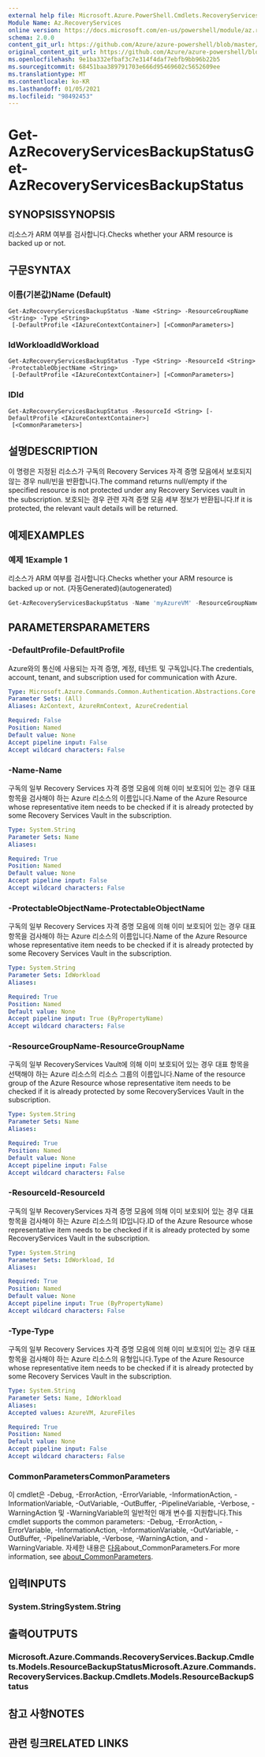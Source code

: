 ```yaml
---
external help file: Microsoft.Azure.PowerShell.Cmdlets.RecoveryServices.Backup.dll-Help.xml
Module Name: Az.RecoveryServices
online version: https://docs.microsoft.com/en-us/powershell/module/az.recoveryservices/get-azrecoveryservicesbackupstatus
schema: 2.0.0
content_git_url: https://github.com/Azure/azure-powershell/blob/master/src/RecoveryServices/RecoveryServices/help/Get-AzRecoveryServicesBackupStatus.md
original_content_git_url: https://github.com/Azure/azure-powershell/blob/master/src/RecoveryServices/RecoveryServices/help/Get-AzRecoveryServicesBackupStatus.md
ms.openlocfilehash: 9e1ba332efbaf3c7e314f4daf7ebfb9bb96b22b5
ms.sourcegitcommit: 68451baa389791703e666d95469602c5652609ee
ms.translationtype: MT
ms.contentlocale: ko-KR
ms.lasthandoff: 01/05/2021
ms.locfileid: "98492453"
---
```

# <span data-ttu-id="66d87-101">Get-AzRecoveryServicesBackupStatus</span><span class="sxs-lookup"><span data-stu-id="66d87-101">Get-AzRecoveryServicesBackupStatus</span></span>

## <span data-ttu-id="66d87-102">SYNOPSIS</span><span class="sxs-lookup"><span data-stu-id="66d87-102">SYNOPSIS</span></span>
<span data-ttu-id="66d87-103">리소스가 ARM 여부를 검사합니다.</span><span class="sxs-lookup"><span data-stu-id="66d87-103">Checks whether your ARM resource is backed up or not.</span></span>

## <span data-ttu-id="66d87-104">구문</span><span class="sxs-lookup"><span data-stu-id="66d87-104">SYNTAX</span></span>

### <span data-ttu-id="66d87-105">이름(기본값)</span><span class="sxs-lookup"><span data-stu-id="66d87-105">Name (Default)</span></span>
```
Get-AzRecoveryServicesBackupStatus -Name <String> -ResourceGroupName <String> -Type <String>
 [-DefaultProfile <IAzureContextContainer>] [<CommonParameters>]
```

### <span data-ttu-id="66d87-106">IdWorkload</span><span class="sxs-lookup"><span data-stu-id="66d87-106">IdWorkload</span></span>
```
Get-AzRecoveryServicesBackupStatus -Type <String> -ResourceId <String> -ProtectableObjectName <String>
 [-DefaultProfile <IAzureContextContainer>] [<CommonParameters>]
```

### <span data-ttu-id="66d87-107">ID</span><span class="sxs-lookup"><span data-stu-id="66d87-107">Id</span></span>
```
Get-AzRecoveryServicesBackupStatus -ResourceId <String> [-DefaultProfile <IAzureContextContainer>]
 [<CommonParameters>]
```

## <span data-ttu-id="66d87-108">설명</span><span class="sxs-lookup"><span data-stu-id="66d87-108">DESCRIPTION</span></span>
<span data-ttu-id="66d87-109">이 명령은 지정된 리소스가 구독의 Recovery Services 자격 증명 모음에서 보호되지 않는 경우 null/빈을 반환합니다.</span><span class="sxs-lookup"><span data-stu-id="66d87-109">The command returns null/empty if the specified resource is not protected under any Recovery Services vault in the subscription.</span></span> <span data-ttu-id="66d87-110">보호되는 경우 관련 자격 증명 모음 세부 정보가 반환됩니다.</span><span class="sxs-lookup"><span data-stu-id="66d87-110">If it is protected, the relevant vault details will be returned.</span></span>

## <span data-ttu-id="66d87-111">예제</span><span class="sxs-lookup"><span data-stu-id="66d87-111">EXAMPLES</span></span>

### <span data-ttu-id="66d87-112">예제 1</span><span class="sxs-lookup"><span data-stu-id="66d87-112">Example 1</span></span>

<span data-ttu-id="66d87-113">리소스가 ARM 여부를 검사합니다.</span><span class="sxs-lookup"><span data-stu-id="66d87-113">Checks whether your ARM resource is backed up or not.</span></span> <span data-ttu-id="66d87-114">(자동Generated)</span><span class="sxs-lookup"><span data-stu-id="66d87-114">(autogenerated)</span></span>

```powershell <!-- Aladdin Generated Example --> 
Get-AzRecoveryServicesBackupStatus -Name 'myAzureVM' -ResourceGroupName 'myAzureVMRG' -Type AzureVM
```

## <span data-ttu-id="66d87-115">PARAMETERS</span><span class="sxs-lookup"><span data-stu-id="66d87-115">PARAMETERS</span></span>

### <span data-ttu-id="66d87-116">-DefaultProfile</span><span class="sxs-lookup"><span data-stu-id="66d87-116">-DefaultProfile</span></span>
<span data-ttu-id="66d87-117">Azure와의 통신에 사용되는 자격 증명, 계정, 테넌트 및 구독입니다.</span><span class="sxs-lookup"><span data-stu-id="66d87-117">The credentials, account, tenant, and subscription used for communication with Azure.</span></span>

```yaml
Type: Microsoft.Azure.Commands.Common.Authentication.Abstractions.Core.IAzureContextContainer
Parameter Sets: (All)
Aliases: AzContext, AzureRmContext, AzureCredential

Required: False
Position: Named
Default value: None
Accept pipeline input: False
Accept wildcard characters: False
```

### <span data-ttu-id="66d87-118">-Name</span><span class="sxs-lookup"><span data-stu-id="66d87-118">-Name</span></span>
<span data-ttu-id="66d87-119">구독의 일부 Recovery Services 자격 증명 모음에 의해 이미 보호되어 있는 경우 대표 항목을 검사해야 하는 Azure 리소스의 이름입니다.</span><span class="sxs-lookup"><span data-stu-id="66d87-119">Name of the Azure Resource whose representative item needs to be checked if it is already protected by some Recovery Services Vault in the subscription.</span></span>

```yaml
Type: System.String
Parameter Sets: Name
Aliases:

Required: True
Position: Named
Default value: None
Accept pipeline input: False
Accept wildcard characters: False
```

### <span data-ttu-id="66d87-120">-ProtectableObjectName</span><span class="sxs-lookup"><span data-stu-id="66d87-120">-ProtectableObjectName</span></span>
<span data-ttu-id="66d87-121">구독의 일부 Recovery Services 자격 증명 모음에 의해 이미 보호되어 있는 경우 대표 항목을 검사해야 하는 Azure 리소스의 이름입니다.</span><span class="sxs-lookup"><span data-stu-id="66d87-121">Name of the Azure Resource whose representative item needs to be checked if it is already protected by some Recovery Services Vault in the subscription.</span></span>

```yaml
Type: System.String
Parameter Sets: IdWorkload
Aliases:

Required: True
Position: Named
Default value: None
Accept pipeline input: True (ByPropertyName)
Accept wildcard characters: False
```

### <span data-ttu-id="66d87-122">-ResourceGroupName</span><span class="sxs-lookup"><span data-stu-id="66d87-122">-ResourceGroupName</span></span>
<span data-ttu-id="66d87-123">구독의 일부 RecoveryServices Vault에 의해 이미 보호되어 있는 경우 대표 항목을 선택해야 하는 Azure 리소스의 리소스 그룹의 이름입니다.</span><span class="sxs-lookup"><span data-stu-id="66d87-123">Name of the resource group of the Azure Resource whose representative item needs to be checked if it is already protected by some RecoveryServices Vault in the subscription.</span></span>

```yaml
Type: System.String
Parameter Sets: Name
Aliases:

Required: True
Position: Named
Default value: None
Accept pipeline input: False
Accept wildcard characters: False
```

### <span data-ttu-id="66d87-124">-ResourceId</span><span class="sxs-lookup"><span data-stu-id="66d87-124">-ResourceId</span></span>
<span data-ttu-id="66d87-125">구독의 일부 RecoveryServices 자격 증명 모음에 의해 이미 보호되어 있는 경우 대표 항목을 검사해야 하는 Azure 리소스의 ID입니다.</span><span class="sxs-lookup"><span data-stu-id="66d87-125">ID of the Azure Resource whose representative item needs to be checked if it is already protected by some RecoveryServices Vault in the subscription.</span></span>

```yaml
Type: System.String
Parameter Sets: IdWorkload, Id
Aliases:

Required: True
Position: Named
Default value: None
Accept pipeline input: True (ByPropertyName)
Accept wildcard characters: False
```

### <span data-ttu-id="66d87-126">-Type</span><span class="sxs-lookup"><span data-stu-id="66d87-126">-Type</span></span>
<span data-ttu-id="66d87-127">구독의 일부 Recovery Services 자격 증명 모음에 의해 이미 보호되어 있는 경우 대표 항목을 검사해야 하는 Azure 리소스의 유형입니다.</span><span class="sxs-lookup"><span data-stu-id="66d87-127">Type of the Azure Resource whose representative item needs to be checked if it is already protected by some Recovery Services Vault in the subscription.</span></span>

```yaml
Type: System.String
Parameter Sets: Name, IdWorkload
Aliases:
Accepted values: AzureVM, AzureFiles

Required: True
Position: Named
Default value: None
Accept pipeline input: False
Accept wildcard characters: False
```

### <span data-ttu-id="66d87-128">CommonParameters</span><span class="sxs-lookup"><span data-stu-id="66d87-128">CommonParameters</span></span>
<span data-ttu-id="66d87-129">이 cmdlet은 -Debug, -ErrorAction, -ErrorVariable, -InformationAction, -InformationVariable, -OutVariable, -OutBuffer, -PipelineVariable, -Verbose, -WarningAction 및 -WarningVariable의 일반적인 매개 변수를 지원합니다.</span><span class="sxs-lookup"><span data-stu-id="66d87-129">This cmdlet supports the common parameters: -Debug, -ErrorAction, -ErrorVariable, -InformationAction, -InformationVariable, -OutVariable, -OutBuffer, -PipelineVariable, -Verbose, -WarningAction, and -WarningVariable.</span></span> <span data-ttu-id="66d87-130">자세한 내용은 [다음](http://go.microsoft.com/fwlink/?LinkID=113216)about_CommonParameters.</span><span class="sxs-lookup"><span data-stu-id="66d87-130">For more information, see [about_CommonParameters](http://go.microsoft.com/fwlink/?LinkID=113216).</span></span>

## <span data-ttu-id="66d87-131">입력</span><span class="sxs-lookup"><span data-stu-id="66d87-131">INPUTS</span></span>

### <span data-ttu-id="66d87-132">System.String</span><span class="sxs-lookup"><span data-stu-id="66d87-132">System.String</span></span>

## <span data-ttu-id="66d87-133">출력</span><span class="sxs-lookup"><span data-stu-id="66d87-133">OUTPUTS</span></span>

### <span data-ttu-id="66d87-134">Microsoft.Azure.Commands.RecoveryServices.Backup.Cmdlets.Models.ResourceBackupStatus</span><span class="sxs-lookup"><span data-stu-id="66d87-134">Microsoft.Azure.Commands.RecoveryServices.Backup.Cmdlets.Models.ResourceBackupStatus</span></span>

## <span data-ttu-id="66d87-135">참고 사항</span><span class="sxs-lookup"><span data-stu-id="66d87-135">NOTES</span></span>

## <span data-ttu-id="66d87-136">관련 링크</span><span class="sxs-lookup"><span data-stu-id="66d87-136">RELATED LINKS</span></span>
